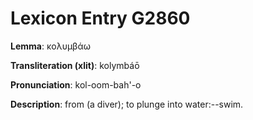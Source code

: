 # Lexicon Entry G2860

**Lemma**: κολυμβάω

**Transliteration (xlit)**: kolymbáō

**Pronunciation**: kol-oom-bah'-o

**Description**:
from  (a diver); to plunge into water:--swim.
